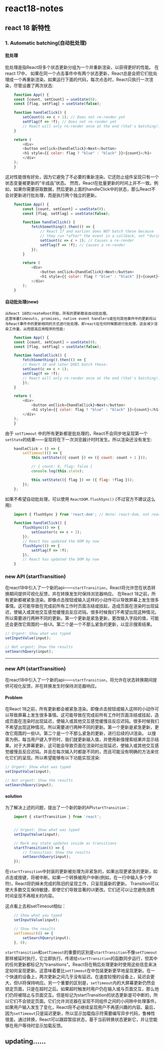 # react18-notes
## react 18 新特性

### 1. Automatic batching(自动批处理)
#### 批处理
批处理是指React将多个状态更新分组为一个并重新渲染，以获得更好的性能。
在react 17中， 如果在同一个点击事件中有两个状态更新，React总是会把它们批处理成一个再重新渲染。如果运行下面的代码，每次点击时，React只执行一次渲染，尽管设置了两次状态:
```JavaScript
    function App() {
    const [count, setCount] = useState(0);
    const [flag, setFlag] = useState(false);

    function handleClick() {
        setCount(c => c + 1); // Does not re-render yet
        setFlag(f => !f); // Does not re-render yet
        // React will only re-render once at the end (that's batching!)
    }

    return (
        <div>
        <button onClick={handleClick}>Next</button>
        <h1 style={{ color: flag ? "blue" : "black" }}>{count}</h1>
        </div>
    );
    }
```
这对性能很有好处，因为它避免了不必要的重新渲染。它还防止组件呈现只有一个状态变量被更新的“半成品”状态。
然而，React在批量更新的时间上并不一致。例如，如果你需要获取数据，然后更新上面的handleClick中的状态，那么React不会对更新进行批处理，而是执行两个独立的更新。
``` JavaScript
    function App() {
        const [count, setCount] = useState(0);
        const [flag, setFlag] = useState(false);

        function handleClick() {
            fetchSomething().then(() => {
                // React 17 and earlier does NOT batch these because
                // they run *after* the event in a callback, not *during* it
                setCount(c => c + 1); // Causes a re-render
                setFlag(f => !f); // Causes a re-render
            });
        }

        return (
            <div>
                <button onClick={handleClick}>Next</button>
                <h1 style={{ color: flag ? "blue" : "black" }}>{count}</h1>
            </div>
        );
    }
```
#### 自动批处理(new)
    从React 18的createRoot开始，所有的更新都会自动批处理。
    这意味着timeouts, promises, native event handlers或任何其他事件中的更新将以与React事件中的更新相同的方式进行批处理。即react在任何时候都进行批处理，这会减少渲染工作量，从而提高应用程序的性能:
``` Javascript
    function App() {
    const [count, setCount] = useState(0);
    const [flag, setFlag] = useState(false);

    function handleClick() {
        fetchSomething().then(() => {
        // React 18 and later DOES batch these:
        setCount(c => c + 1);
        setFlag(f => !f);
        // React will only re-render once at the end (that's batching!)
        });
    }

    return (
        <div>
            <button onClick={handleClick}>Next</button>
            <h1 style={{ color: flag ? "blue" : "black" }}>{count}</h1>
        </div>
    );
    }
```

由于 `setTimeout` 中的所有更新都是批处理的，React不会同步地呈现第一个`setState`的结果——呈现将在下一次浏览器计时时发生。所以渲染还没有发生:
``` Javascript
    handleClick = () => {
        setTimeout(() => {
            this.setState(({ count }) => ({ count: count + 1 }));

            // { count: 0, flag: false }
            console.log(this.state);

            this.setState(({ flag }) => ({ flag: !flag }));
        });
    };
```

如果不希望自动批处理，可以使用 `ReactDOM.flushSync()` (不过官方不建议这么用):
``` Javascript
    import { flushSync } from 'react-dom'; // Note: react-dom, not react

    function handleClick() {
        flushSync(() => {
            setCounter(c => c + 1);
        });
        // React has updated the DOM by now
        flushSync(() => {
            setFlag(f => !f);
        });
        // React has updated the DOM by now
    }
```

### new API (startTransition)
在react18中引入了一个新的api——`startTransition`，React将允许您在状态转换期间提供可视化反馈，并在转换发生时保持浏览器响应。
在React 18之前，所有更新都被紧急渲染。即像点击按钮或输入这样的小动作可以导致屏幕上发生很多事情。这可能导致在完成前所有工作时页面冻结或挂起，造成页面在渲染时出现延迟，使输入或其他交互感觉缓慢且反应迟钝。很多时候我们不希望出现这种情况。所以需要进行两种不同的更新。第一个更新是紧急更新，更改输入字段的值，可能还会更改它周围的一些UI。第二个是一个不那么紧急的更新，以显示搜索结果。
``` Javascript
// Urgent: Show what was typed
setInputValue(input);

// Not urgent: Show the results
setSearchQuery(input);
```


---
### new API (startTransition)
在react18中引入了一个新的api——`startTransition`，将允许在状态转换期间提供可视化反馈，并在转换发生时保持浏览器响应。
#### Problem
在React 18之前，所有更新都会被紧急渲染。即像点击按钮或输入这样的小动作可以导致屏幕上发生很多事情。这可能导致在完成前所有工作时页面冻结或挂起，造成页面在渲染时出现延迟，使输入或其他交互感觉缓慢且反应迟钝。很多时候我们不希望出现这种情况。所以需要进行两种不同的更新。第一个更新是紧急更新，更改它周围的一些UI。第二个是一个不那么紧急的更新，进行后续的UI渲染。
以搜索为例，每当用户键入字符时，我们就更新输入值，并使用新值搜索结果并显示结果。对于大屏幕更新，这可能会导致页面在渲染时出现延迟，使输入或其他交互感觉缓慢且反应迟钝。并且在每次输入时都是不同的，而且可能没有明确的方法来优化它们的呈现。所以希望能够有以下功能实现渲染:
``` Javascript
// Urgent: Show what was typed
setInputValue(input);

// Not urgent: Show the results
setSearchQuery(input);
```
#### solution
为了解决上述的问题，提出了一个新的新的API`startTransition`：
``` Javascript
    import { startTransition } from 'react';


    // Urgent: Show what was typed
    setInputValue(input);

    // Mark any state updates inside as transitions
    startTransition(() => {
        // Transition: Show the results
        setSearchQuery(input);
    });
```
在`startTransition`中封装的更新被处理为非紧急的，如果出现更紧急的更新，如点击或按键，将被中断。如果一个转换被用户中断(例如，在一行中输入多个字符)，React将扔掉未完成的陈旧的呈现工作，只呈现最新的更新。
Transition可以使大多数交互保持敏捷，即使它们导致显著的UI更改。它们还可以让您避免浪费时间呈现不再相关的内容。

这点看上去和setTimeout相似：
``` Javascript
    // Show what you typed
    setInputValue(input);

    // Show the results
    setTimeout(() => {
        setSearchQuery(input);
    }, 0);
```
`startTransition`和`setTimeout`的重要的区别是`startTransition`不像`setTimeout`那样被延时执行，它立即执行。传递给`startTransition`的函数同步运行，但其中的任何更新都标记为“transitions”。React将在稍后处理更新时使用这些信息来决定如何呈现更新。这意味着要比`setTimeout`在中包装更新更早地呈现更新。在一个快速的设备上，两次更新之间几乎没有延迟。在速度较慢的设备上，延迟会更大，但UI将保持响应。另一个重要的区别是，`setTimeout`内的大屏幕更新仍然会锁定页面，只是在超时之后。如果超时触发时用户仍在输入或与页面交互，那么他们仍将被阻止与页面交互。但是标记为startTransition的状态更新是可中断的，所以它们不会锁定页面。它们允许浏览器在呈现不同组件之间的小间隙中处理事件。如果用户输入发生了变化，React将不必继续呈现用户不再感兴趣的内容。最后，因为`setTimeout`只是延迟更新，所以显示加载指示符需要编写异步代码，鲁棒性很差。通过转换，React可以跟踪暂挂状态，基于当前转换状态更新它，并让您能够在用户等待时显示加载反馈。

## updating......
